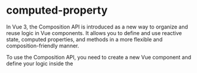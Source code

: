 # computed-property

In Vue 3, the Composition API is introduced as a new way to organize and reuse logic in Vue components. It allows you to define and use reactive state, computed properties, and methods in a more flexible and composition-friendly manner.

To use the Composition API, you need to create a new Vue component and define your logic inside the <script> tag with the lang="ts" attribute and setup() function. Here's an example of how you can define and use computed properties in Vue 3 using the Composition API:
  
```vue
<template>
  <div>
    <p>Computed Property: {{ fullName }}</p>
    <p>Reactive Property: {{ firstName }}</p>
  </div>
</template>

<script lang="ts" setup>
import { ref, computed } from 'vue';

// Define reactive properties
const firstName = ref('John');
const lastName = ref('Doe');

// Define a computed property
const fullName = computed(() => {
  return `${firstName.value} ${lastName.value}`;
});
</script>
```

In the example above, we import the necessary functions ref and computed from the Vue library. We then define two reactive properties, firstName and lastName, using the ref function. These properties can be used in the template, and their values can be updated reactively.

Next, we define a computed property called fullName using the computed function. The computed function takes a getter function as its argument, which returns the computed value. In this case, the getter function concatenates the firstName and lastName values to form the full name.

The computed property fullName can be used in the template just like any other property, and it will automatically update whenever the dependent reactive properties (firstName or lastName) change.

Note that you'll need to have Vue 3 and the Vue Composition API plugin installed to use the Composition API in your project.  
  
## Project setup
```
npm install
```

### Compiles and hot-reloads for development
```
npm run serve
```

### Compiles and minifies for production
```
npm run build
```

### Lints and fixes files
```
npm run lint
```

### Customize configuration
See [Configuration Reference](https://cli.vuejs.org/config/).
